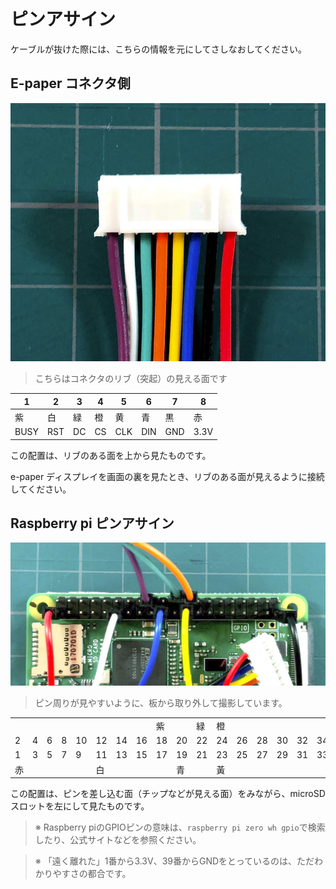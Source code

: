 ピンアサイン
==========

ケーブルが抜けた際には、こちらの情報を元にしてさしなおしてください。

## E-paper コネクタ側

![](assets/cable_epd_side.jpg)

> こちらはコネクタのリブ（突起）の見える面です

|1|2|3|4|5|6|7|8|
|---|---|---|---|---|---|---|---|
|紫|白|緑|橙|黄|青|黒|赤|
|BUSY|RST|DC|CS|CLK|DIN|GND|3.3V|

この配置は、リブのある面を上から見たものです。

e-paper ディスプレイを画面の裏を見たとき、リブのある面が見えるように接続してください。

## Raspberry pi ピンアサイン

![](assets/cable_rpz_side.jpg)

> ピン周りが見やすいように、板から取り外して撮影しています。

| | | | |  |  |  |  |  |  |  |  |  |  |  |  |  |  |  |  |
|---|---|---|---|---|---|---|---|---|---|---|---|---|---|---|---|---|---|---|---|
|  |  |  |  |  |  |  |  |紫|  |緑|橙|  |  |  |  |  |  |  |  |
| 2| 4| 6| 8|10|12|14|16|18|20|22|24|26|28|30|32|34|36|38|40|
| 1| 3| 5| 7| 9|11|13|15|17|19|21|23|25|27|29|31|33|35|37|39|
|赤|  |  |  |  |白|  |  |  |青|  | 黃|  |  |  |  |  |  |  |黒|

この配置は、ピンを差し込む面（チップなどが見える面）をみながら、microSDスロットを左にして見たものです。

> ※ Raspberry piのGPIOピンの意味は、`raspberry pi zero wh gpio`で検索したり、公式サイトなどを参照ください。

> ※ 「遠く離れた」1番から3.3V、39番からGNDをとっているのは、ただわかりやすさの都合です。